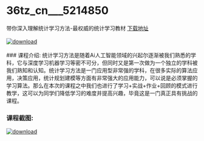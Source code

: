 # 36tz_cn___5214850
带你深入理解统计学习方法-最权威的统计学习教材
[下载地址](http://www.36tz.cn/article/5214850 "下载地址")
<br/></br>[![download](http://36tz.cn/muke_img/2020_08_1-37-300x177.png "下载地址")](http://www.36tz.cn/article/5214850 "下载地址")
<br/></br>### 课程介绍:
统计学习方法是随着Ai人工智能领域的兴起尔逐渐被我们熟悉的学科，它与深度学习机器学习等密不可分，但同时又是第一次做为一个独立的学科被我们熟知和认知。统计学习方法是一门应用型非常强的学科，在很多实际的算法应用，决策应用，统计规划建模等方面有非常强大的应用能力，可以说是必须掌握的学习算法。那么在本次的课程之中我们也进行了学习+实战+作业+回顾的模式进行教学，这可以为同学们降低学习的难度并提高兴趣，毕竟这是一门真正具有挑战的课程。

### 课程截图:
[![download](http://36tz.cn/muke_img/2020_08_2-35.png "下载地址")](http://www.36tz.cn/article/5214850 "下载地址")
